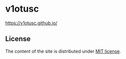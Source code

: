 # v1otusc

https://v1otusc.github.io/

## License

The content of the site is distributed under [MIT license](LICENSE).
